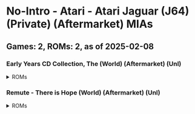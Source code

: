 # No-Intro - Atari - Atari Jaguar (J64) (Private) (Aftermarket) MIAs
## Games: 2, ROMs: 2, as of 2025-02-08
### Early Years CD Collection, The (World) (Aftermarket) (Unl)
<details>
<summary>ROMs</summary>

- Early Years CD Collection, The (World) (Aftermarket) (Unl).j64, CRC: 83eea7d5
</details>

### Remute - There is Hope (World) (Aftermarket) (Unl)
<details>
<summary>ROMs</summary>

- Remute - There is Hope (World) (Aftermarket) (Unl).j64, CRC: b28bf522
</details>

